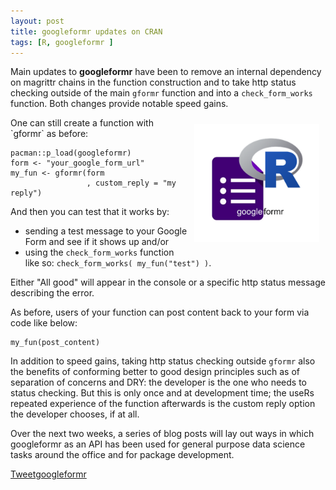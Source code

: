 ```yaml
---
layout: post
title: googleformr updates on CRAN
tags: [R, googleformr ]
---
```




Main updates to **googleformr** have been to remove an internal dependency on magrittr chains in the function construction and to take http status checking outside of the main `gformr` function and into a `check_form_works` function. Both changes provide notable speed gains.

<div style="float:right; margin:10px;">
 <img src="/images/googleformr_logo.png" width="200">
</div>
One can still create a function with `gformr` as before:

    pacman::p_load(googleformr)
    form <- "your_google_form_url"
    my_fun <- gformr(form
                     , custom_reply = "my reply")
                                  
And then you can test that it works by:

- sending a test message to your Google Form and see if it shows up and/or
- using the `check_form_works` function like so: `check_form_works( my_fun("test") )`. 
  
Either "All good" will appear in the console or a specific http status message describing the error.
    
As before, users of your function can post content back to your form via code like below:
    
    my_fun(post_content)

In addition to speed gains, taking http status checking outside `gformr` also the benefits of conforming better to good design principles such as of separation of concerns and DRY: the developer is the one who needs to status checking. But this is only once and at development time; the useRs repeated experience of the function afterwards is the custom reply option the developer chooses, if at all. 

Over the next two weeks, a series of blog posts will lay out ways in which googleformr as an API has been used for general purpose data science tasks around the office and for package development. 


<script>!function(d,s,id){var js,fjs=d.getElementsByTagName(s)[0],p=/^http:/.test(d.location)?'http':'https';if(!d.getElementById(id)){js=d.createElement(s);js.id=id;js.src=p+'://platform.twitter.com/widgets.js';fjs.parentNode.insertBefore(js,fjs);}}(document, 'script', 'twitter-wjs');</script> <a href="https://twitter.com/share" class="twitter-share-button" data-via="data_steve" data-size="large" data-hashtags="rstats,datascience, googleapps" data-dnt="true">Tweet</a><a class="github-button" href="https://github.com/data-steve/googleformr" data-icon="octicon-star" data-style="mega" aria-label="Star data-steve/googleformr on GitHub">googleformr</a> 
<script async defer id="github-bjs" src="https://buttons.github.io/buttons.js"></script>